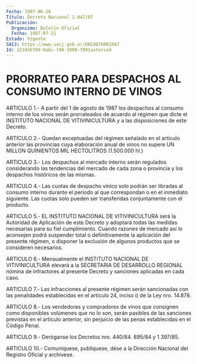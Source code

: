 ```yaml
---
Fecha: 1987-06-26
Título: Decreto Nacional 1.047/87
Publicación:
  Organismo: Boletín Oficial
  Fecha: 1987-07-21
Estado: Vigente
SAIJ: https://www.saij.gob.ar/DN19870001047
Id: 123456789-0abc-740-1000-7891soterced
---
```

# PRORRATEO PARA DESPACHOS AL CONSUMO INTERNO DE VINOS

<a id="1"></a>
ARTICULO 1.- A partir del 1 de agosto de 1987 los despachos al consumo  interno  de  los  vinos  serán  prorrateados de acuerdo al régimen que dicte el INSTITUTO NACIONAL DE  VITIVINICULTURA y a las disposiciones de este Decreto.

<a id="2"></a>
ARTICULO  2.-  Quedan  exceptuadas  del régimen señalado en el artículo anterior las provincias cuya elaboración  anual  de  vinos no  supere  UN  MILLON  QUINIENTOS  MIL HECTOLITROS (1.500.000 hl.)

<a id="3"></a>
ARTICULO  3.- Los despachos al mercado interno serán regulados considerando las  tendencias del mercado de cada zona o provincia y los despachos históricos de las mismas.

<a id="4"></a>
ARTICULO  4.-  Las  cuotas  de despacho vínico solo podrán ser libradas al consumo interno durante  el período al que correspondan o en el inmediato siguiente. Las cuotas solo pueden ser transferidas conjuntamente con el producto.

<a id="5"></a>
ARTICULO  5.- EL INSTITUTO NACIONAL DE VITIVINICULTURA será la Autoridad de Aplicación  de  este  Decreto  y  adoptará  todas  las medidas  necesarias  para  su  fiel cumplimiento. Cuando razones de mercado así lo aconsejen podrá suspender  total  o  definitivamente la  aplicación  del  presente  régimen, o disponer la exclusión  de algunos productos que se consideren necesarios.

<a id="6"></a>
ARTICULO 6.- Mensualmente el INSTITUTO NACIONAL DE VITIVINICULTURA  elevará  a  la  SECRETARIA  DE DESARROLLO REGIONAL nómina de infractores al presente Decreto y sanciones  aplicadas en cada caso.

<a id="7"></a>
ARTICULO  7.-  Las  infracciones  al  presente  régimen  serán sancionadas  con  las  penalidades  establecidas en el artículo 24, inciso i) de la Ley nro. 14.878.

<a id="8"></a>
ARTICULO  8.-  Los  vendedores  y  compradores  de  vinos  que consignen  como disponibles volúmenes que no lo son, serán pasibles de las sanciones  previstas  en el artículo anterior, sin perjuicio de las penas establecidas en el Código Penal.

<a id="9"></a>
ARTICULO  9.-  Deróganse  los Decretos nro. 440/84. 895/84 y 1 397/85.

<a id="10"></a>
ARTICULO  10.-  Comuníquese,  publíquese,  dése a la Dirección Nacional del Registro Oficial y archívese.